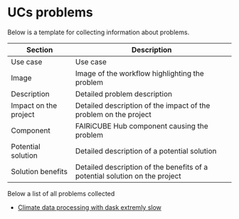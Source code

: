 # UCs problems

Below is a template for collecting information about problems.

| Section | Description | 
| ------- | ----------- |
| Use case | Use case |
| Image | Image of the workflow highlighting the problem |
| Description | Detailed problem description |
| Impact on the project | Detailed description of the impact of the problem on the project |
| Component | FAIRiCUBE Hub component causing the problem |
| Potential solution | Detailed description of a potential solution |
| Solution benefits | Detailed description of the benefits of a potential solution on the project |

Below a list of all problems collected
- [Climate data processing with dask extremly slow](climate_data_processing_with_dask_extremly_slow.md)
